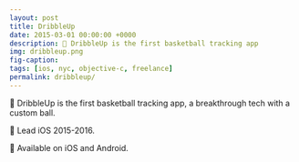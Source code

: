 ```yaml
---
layout: post
title: DribbleUp
date: 2015-03-01 00:00:00 +0000
description: 🏀 DribbleUp is the first basketball tracking app
img: dribbleup.png
fig-caption: 
tags: [ios, nyc, objective-c, freelance]
permalink: dribbleup/
---
```


🏀 DribbleUp is the first basketball tracking app, a breakthrough tech with a custom ball.

🥅 Lead iOS 2015-2016.

🎥 Available on iOS and Android.